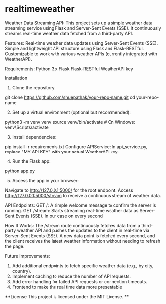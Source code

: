 # realtimeweather

Weather Data Streaming API:
This project sets up a simple weather data streaming service using Flask and Server-Sent Events (SSE). It continuously streams real-time weather data fetched from a third-party API.

Features:
Real-time weather data updates using Server-Sent Events (SSE).
Simple and lightweight API structure using Flask and Flask-RESTful.
Customizable to work with various weather APIs (currently integrated with WeatherAPI).

Requirements:
Python 3.x
Flask
Flask-RESTful
WeatherAPI key


Installation
1) Clone the repository:

git clone https://github.com/shuepathak/your-repo-name.git
cd your-repo-name

2) Set up a virtual environment (optional but recommended):

python3 -m venv venv
source venv/bin/activate  # On Windows: venv\Scripts\activate

3) Install dependencies:

pip install -r requirements.txt
Configure APIService: In api_service.py, replace "MY API KEY" with your actual WeatherAPI key.

4) Run the Flask app:

python app.py

5) Access the app in your browser:

Navigate to http://127.0.0.1:5000/ for the root endpoint.
Access http://127.0.0.1:5000/stream to receive a continuous stream of weather data.


API Endpoints: 
GET /: A simple welcome message to confirm the server is running.
GET /stream: Starts streaming real-time weather data as Server-Sent Events (SSE). In our case on every second 

How It Works:
The /stream route continuously fetches data from a third-party weather API and pushes the updates to the client in real-time via Server-Sent Events (SSE).
A new data point is fetched every second, and the client receives the latest weather information without needing to refresh the page.

Future Improvements:
1) Add additional endpoints to fetch specific weather data (e.g., by city, country).
2) Implement caching to reduce the number of API requests.
3) Add error handling for failed API requests or connection timeouts.
4) Frontend to make the real time data more presentable 

**License
This project is licensed under the MIT License.
**
